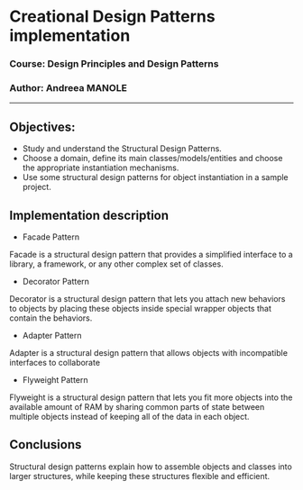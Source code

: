# Creational Design Patterns implementation

### Course: Design Principles and Design Patterns
### Author: Andreea MANOLE

----



## Objectives:

* Study and understand the Structural Design Patterns.
* Choose a domain, define its main classes/models/entities and choose the appropriate instantiation mechanisms.
* Use some structural design patterns for object instantiation in a sample project.


## Implementation description

* Facade Pattern

Facade is a structural design pattern that provides a simplified interface to a library, a framework, or any other complex set of classes.


* Decorator Pattern 

Decorator is a structural design pattern that lets you attach new behaviors to objects by placing these objects inside special wrapper objects that contain the behaviors.

* Adapter Pattern

Adapter is a structural design pattern that allows objects with incompatible interfaces to collaborate

* Flyweight Pattern

Flyweight is a structural design pattern that lets you fit more objects into the available amount of RAM by sharing common parts of state between multiple objects instead of keeping all of the data in each object.




## Conclusions 

Structural design patterns explain how to assemble objects and classes into larger structures, while keeping these structures flexible and efficient.

